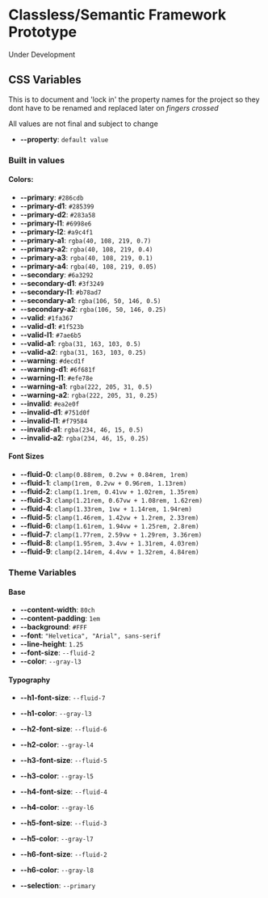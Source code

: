 # Classless/Semantic Framework Prototype

Under Development

## CSS Variables

This is to document and 'lock in' the property names for the project so they dont have to be renamed and replaced later on *fingers crossed*

All values are not final and subject to change

- **--property**: `default value`

### Built in values

#### Colors:

- **--primary**: `#286cdb`
- **--primary-d1**: `#285399`
- **--primary-d2**: `#283a58`
- **--primary-l1**: `#6998e6`
- **--primary-l2**: `#a9c4f1`
- **--primary-a1**: `rgba(40, 108, 219, 0.7)`
- **--primary-a2**: `rgba(40, 108, 219, 0.4)`
- **--primary-a3**: `rgba(40, 108, 219, 0.1)`
- **--primary-a4**: `rgba(40, 108, 219, 0.05)`
- **--secondary**: `#6a3292`
- **--secondary-d1**: `#3f3249`
- **--secondary-l1**: `#b78ad7`
- **--secondary-a1**: `rgba(106, 50, 146, 0.5)`
- **--secondary-a2**: `rgba(106, 50, 146, 0.25)`
- **--valid**: `#1fa367`
- **--valid-d1**: `#1f523b`
- **--valid-l1**: `#7ae6b5`
- **--valid-a1**: `rgba(31, 163, 103, 0.5)`
- **--valid-a2**: `rgba(31, 163, 103, 0.25)`
- **--warning**: `#decd1f`
- **--warning-d1**: `#6f681f`
- **--warning-l1**: `#efe78e`
- **--warning-a1**: `rgba(222, 205, 31, 0.5)`
- **--warning-a2**: `rgba(222, 205, 31, 0.25)`
- **--invalid**: `#ea2e0f`
- **--invalid-d1**: `#751d0f`
- **--invalid-l1**: `#f79584`
- **--invalid-a1**: `rgba(234, 46, 15, 0.5)`
- **--invalid-a2**: `rgba(234, 46, 15, 0.25)`

#### Font Sizes

- **--fluid-0**: `clamp(0.88rem, 0.2vw + 0.84rem, 1rem)`
- **--fluid-1**: `clamp(1rem, 0.2vw + 0.96rem, 1.13rem)`
- **--fluid-2**: `clamp(1.1rem, 0.41vw + 1.02rem, 1.35rem)`
- **--fluid-3**: `clamp(1.21rem, 0.67vw + 1.08rem, 1.62rem)`
- **--fluid-4**: `clamp(1.33rem, 1vw + 1.14rem, 1.94rem)`
- **--fluid-5**: `clamp(1.46rem, 1.42vw + 1.2rem, 2.33rem)`
- **--fluid-6**: `clamp(1.61rem, 1.94vw + 1.25rem, 2.8rem)`
- **--fluid-7**: `clamp(1.77rem, 2.59vw + 1.29rem, 3.36rem)`
- **--fluid-8**: `clamp(1.95rem, 3.4vw + 1.31rem, 4.03rem)`
- **--fluid-9**: `clamp(2.14rem, 4.4vw + 1.32rem, 4.84rem)`

### Theme Variables

#### Base

- **--content-width**: `80ch`
- **--content-padding**: `1em`
- **--background**: `#FFF`
- **--font**: `"Helvetica", "Arial", sans-serif`
- **--line-height**: `1.25`
- **--font-size**: `--fluid-2`
- **--color**: `--gray-l3`

#### Typography

- **--h1-font-size**: `--fluid-7`
- **--h1-color**: `--gray-l3`

- **--h2-font-size**: `--fluid-6`
- **--h2-color**: `--gray-l4`

- **--h3-font-size**: `--fluid-5`
- **--h3-color**: `--gray-l5`

- **--h4-font-size**: `--fluid-4`
- **--h4-color**: `--gray-l6`

- **--h5-font-size**: `--fluid-3`
- **--h5-color**: `--gray-l7`

- **--h6-font-size**: `--fluid-2`
- **--h6-color**: `--gray-l8`

- **--selection**: `--primary`

